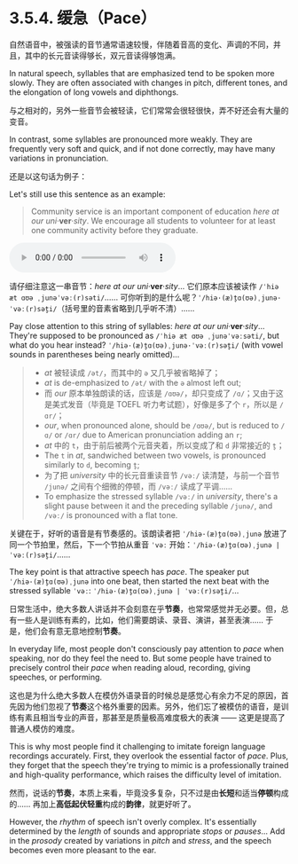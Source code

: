 # 3.5.4. 缓急（Pace）

自然语音中，被强读的音节通常语速较慢，伴随着音高的变化、声调的不同，并且，其中的长元音读得够长，双元音读得够饱满。

In natural speech, syllables that are emphasized tend to be spoken more slowly. They are often associated with changes in pitch, different tones, and the elongation of long vowels and diphthongs.

与之相对的，另外一些音节会被轻读，它们常常会很轻很快，弄不好还会有大量的变音。

In contrast, some syllables are pronounced more weakly. They are frequently very soft and quick, and if not done correctly, may have many variations in pronunciation.

还是以这句话为例子：

Let's still use this sentence as an example:

> Community service is an important component of education *here at our uni*·**ver**·*sity*. We encourage all students to volunteer for at least one community activity before they graduate.

<audio controls><source src="/audios/toefl-sampe-01.mp3" type="audio/mpeg">Your browser does not support the audio element.</source></audio>

请仔细注意这一串音节：*here at our uni*·**ver**·*sity*... 它们原本应该被读作  `/ˈhiə æt ɑʊə ˌjunəˈvəː(r)səti/`…… 可你听到的是什么呢？`ˈ/hiə·(æ)t̬ɑ(ʊə)ˌjunə·ˈvəː(r)sət̬i/`（括号里的音素省略到几乎听不清）……

Pay close attention to this string of syllables: *here at our uni*·**ver**·*sity*... They're supposed to be pronounced as `/ˈhiə æt ɑʊə ˌjunəˈvəːsəti/`, but what do you hear instead? `ˈ/hiə·(æ)t̬ɑ(ʊə)ˌjunə·ˈvəː(r)sət̬i/` (with vowel sounds in parentheses being nearly omitted)...

> * *at* 被轻读成 `/ət/`，而其中的 `ə` 又几乎被省略掉了；
> * *at* is de-emphasized to `/ət/` with the `ə` almost left out;
> * 而 *our* 原本单独朗读的话，应该是 `/ɑʊə/`，却只变成了 `/ɑ/`；又由于这是美式发音（毕竟是 TOEFL 听力考试题），好像是多了个 `r`，所以是 `/ɑr/`；
> * *our*, when pronounced alone, should be `/ɑʊə/`, but is reduced to `/ɑ/` or `/ɑr/` due to American pronunciation adding an `r`;
> * *at* 中的 `t`，由于前后被两个元音夹着，所以变成了和 `d` 非常接近的 `t̬`；
> * The `t` in *at*, sandwiched between two vowels, is pronounced similarly to `d`, becoming `t̬`;
> * 为了把 *university* 中的长元音重读音节 `/vəː/` 读清楚，与前一个音节 `/junə/` 之间有个细微的停顿，而  `/vəː/`  读成了平调……
> * To emphasize the stressed syllable `/vəː/` in *university*, there's a slight pause between it and the preceding syllable `/junə/`, and `/vəː/` is pronounced with a flat tone.

关键在于，好听的语音是有节奏感的。该朗读者把 `ˈ/hiə·(æ)t̬ɑ(ʊə)ˌjunə` 放进了同一个节拍里，然后，下一个节拍从重音 `ˈvəː` 开始：`ˈ/hiə·(æ)t̬ɑ(ʊə)ˌjunə | ˈvəː(r)sət̬i/`……

The key point is that attractive speech has *pace*. The speaker put `ˈ/hiə·(æ)t̬ɑ(ʊə)ˌjunə` into one beat, then started the next beat with the stressed syllable `ˈvəː`: `ˈ/hiə·(æ)t̬ɑ(ʊə)ˌjunə | ˈvəː(r)sət̬i/`...

日常生活中，绝大多数人讲话并不会刻意在乎**节奏**，也常常感觉并无必要。但，总有一些人是训练有素的，比如，他们需要朗读、录音、演讲，甚至表演…… 于是，他们会有意无意地控制**节奏**。

In everyday life, most people don't consciously pay attention to *pace* when speaking, nor do they feel the need to. But some people have trained to precisely control their *pace* when reading aloud, recording, giving speeches, or performing.

这也是为什么绝大多数人在模仿外语录音的时候总是感觉心有余力不足的原因，首先因为他们忽视了**节奏**这个格外重要的因素。另外，他们忘了被模仿的语音，是训练有素且相当专业的声音，那甚至是质量极高难度极大的表演 —— 这更是提高了普通人模仿的难度。

This is why most people find it challenging to imitate foreign language recordings accurately. First, they overlook the essential factor of *pace*. Plus, they forget that the speech they're trying to mimic is a professionally trained and high-quality performance, which raises the difficulty level of imitation.

然而，说话的**节奏**，本质上来看，毕竟没多复杂，只不过是由**长短**和适当**停顿**构成的…… 再加上**高低起伏轻重**构成的**韵律**，就更好听了。

However, the *rhythm* of speech isn't overly complex. It's essentially determined by the *length* of sounds and appropriate *stops* or  *pauses*... Add in the *prosody* created by variations in *pitch* and *stress*, and the speech becomes even more pleasant to the ear.
